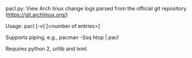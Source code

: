 pacl.py: View Arch linux change logs parsed from the official git repository (https://git.archlinux.org/)

Usage: pacl [-v] [\<number of entries\>] <pkgname>

Supports piping, e.g.,
pacman -Ssq htop | pacl

Requires python 2, urllib and lxml.
